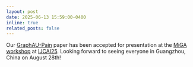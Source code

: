 ```yaml
---
layout: post
date: 2025-06-13 15:59:00-0400
inline: true
related_posts: false
---
```


Our [GraphAU-Pain](https://arxiv.org/abs/2505.19802) paper has been accepted for presentation at the [MiGA workshop](https://cv-ac.github.io/MiGA2025/) at [IJCAI25](https://2025.ijcai.org/). Looking forward to seeing everyone in Guangzhou, China on August 28th!

